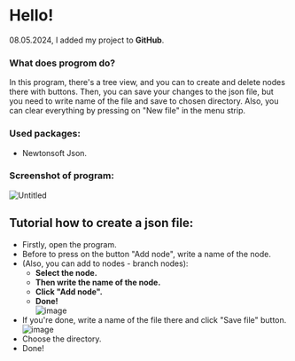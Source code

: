 # Hello!
08.05.2024, I added my project to **GitHub**.

### What does progrom do?
In this program, there's a tree view, and you can to create and delete nodes there with buttons. Then, you can save your changes to the json file, but you need to write name of the file and save to chosen directory. Also, you can clear everything by pressing on "New file" in the menu strip.

### Used packages:
- Newtonsoft Json.

### Screenshot of program:
![Untitled](https://github.com/MaxDubinsky/json-manager/assets/112071690/6d618d22-a044-48a4-ba21-e2de8a4ab301)



## Tutorial how to create a json file:
- Firstly, open the program.
- Before to press on the button "Add node", write a name of the node.
- (Also, you can add to nodes - branch nodes):
    - **Select the node.**
    - **Then write the name of the node.**
    - **Click "Add node".**
    - **Done!** <br>
  ![image](https://github.com/MaxDubinsky/json-manager/assets/112071690/b616dc96-d499-41cf-a6ba-a4295a60633b) <br>
- If you're done, write a name of the file there and click "Save file" button. <br> ![image](https://github.com/MaxDubinsky/json-manager/assets/112071690/b031fd82-6574-4900-a6cb-73f14ac057ca) <br>
- Choose the directory.
- Done!
